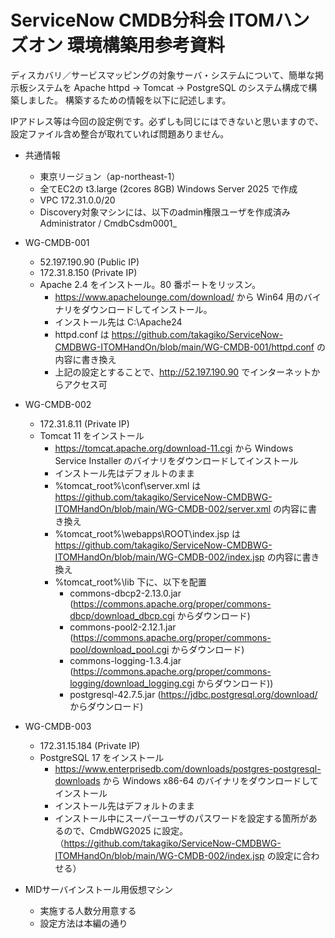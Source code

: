 # ServiceNow CMDB分科会 ITOMハンズオン 環境構築用参考資料

ディスカバリ／サービスマッピングの対象サーバ・システムについて、簡単な掲示板システムを Apache httpd → Tomcat → PostgreSQL のシステム構成で構築しました。
構築するための情報を以下に記述します。

IPアドレス等は今回の設定例です。必ずしも同じにはできないと思いますので、設定ファイル含め整合が取れていれば問題ありません。

* 共通情報
  * 東京リージョン（ap-northeast-1）
  * 全てEC2の t3.large (2cores 8GB) Windows Server 2025 で作成
  * VPC 172.31.0.0/20
  * Discovery対象マシンには、以下のadmin権限ユーザを作成済み　Administrator / CmdbCsdm0001_

* WG-CMDB-001
  * 52.197.190.90 (Public IP)
  * 172.31.8.150 (Private IP)
  * Apache 2.4 をインストール。80 番ポートをリッスン。
    * https://www.apachelounge.com/download/ から Win64 用のバイナリをダウンロードしてインストール。
    * インストール先は C:\Apache24
    * httpd.conf は https://github.com/takagiko/ServiceNow-CMDBWG-ITOMHandOn/blob/main/WG-CMDB-001/httpd.conf の内容に書き換え
    * 上記の設定とすることで、http://52.197.190.90 でインターネットからアクセス可

* WG-CMDB-002
  * 172.31.8.11 (Private IP)
  * Tomcat 11 をインストール
    * https://tomcat.apache.org/download-11.cgi から Windows Service Installer のバイナリをダウンロードしてインストール
    * インストール先はデフォルトのまま
    * %tomcat_root%\conf\server.xml は https://github.com/takagiko/ServiceNow-CMDBWG-ITOMHandOn/blob/main/WG-CMDB-002/server.xml の内容に書き換え
    * %tomcat_root%\webapps\ROOT\index.jsp は https://github.com/takagiko/ServiceNow-CMDBWG-ITOMHandOn/blob/main/WG-CMDB-002/index.jsp の内容に書き換え
    * %tomcat_root%\lib 下に、以下を配置
      * commons-dbcp2-2.13.0.jar (https://commons.apache.org/proper/commons-dbcp/download_dbcp.cgi からダウンロード)
      * commons-pool2-2.12.1.jar (https://commons.apache.org/proper/commons-pool/download_pool.cgi からダウンロード)
      * commons-logging-1.3.4.jar (https://commons.apache.org/proper/commons-logging/download_logging.cgi からダウンロード))
      * postgresql-42.7.5.jar (https://jdbc.postgresql.org/download/ からダウンロード)

* WG-CMDB-003
  * 172.31.15.184 (Private IP)
  * PostgreSQL 17 をインストール
    * https://www.enterprisedb.com/downloads/postgres-postgresql-downloads から Windows x86-64 のバイナリをダウンロードしてインストール
    * インストール先はデフォルトのまま
    * インストール中にスーパーユーザのパスワードを設定する箇所があるので、CmdbWG2025 に設定。（https://github.com/takagiko/ServiceNow-CMDBWG-ITOMHandOn/blob/main/WG-CMDB-002/index.jsp の設定に合わせる）

* MIDサーバインストール用仮想マシン
  * 実施する人数分用意する
  * 設定方法は本編の通り
